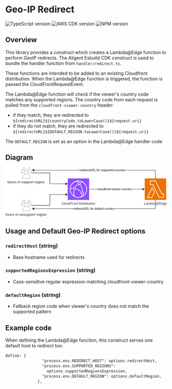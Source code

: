 # Geo-IP Redirect 

![TypeScript version](https://img.shields.io/github/package-json/dependency-version/aligent/cdk-constructs/dev/typescript?filename=packages/geoip-redirect/package.json&color=red) ![AWS CDK version](https://img.shields.io/github/package-json/dependency-version/aligent/cdk-constructs/dev/aws-cdk?filename=packages/geoip-redirect/package.json) ![NPM version](https://img.shields.io/npm/v/%40aligent%2Fcdk-geoip-redirect?color=green)

## Overview

This library provides a construct which creates a Lambda@Edge function to perform GeoIP redirects. The Aligent Esbuild CDK construct is used to bundle the handler function from `handler/redirect.ts`.

These functions are intended to be added to an existing Cloudfront distribution. When the Lambda@Edge function is triggered, the function is passed the CloudFrontRequestEvent.

The Lambda@Edge function will check if the viewer's country code matches any supported regions. The country code from each request is pulled from the `cloudfront-viewer-country` header:
- if they match, they are redirected to `${redirectURL}${countryCode.toLowerCase()}${request.uri}`
- if they do not match, they are redirected to `${redirectURL}${DEFAULT_REGION.toLowerCase()}${request.uri}`

The `DEFAULT_REGION` is set as an option in the Lambda@Edge handler code

## Diagram

![geoip lambda@edge diagram](docs/geoip-redirect.drawio.png)

## Usage and Default Geo-IP Redirect options
### `redirectHost` (string)
- Base hostname used for redirects

### `supportedRegionsExpression` (string)
- Case-sensitive regular expression matching cloudfront-viewer-country

### `defaultRegion` (string)
- Fallback region code when viewer's country does not match the supported pattern

## Example code
When defining the Lambda@Edge function, this construct serves one default host to redirect too:
```
define: {
                "process.env.REDIRECT_HOST": options.redirectHost,
                "process.env.SUPPORTED_REGIONS":
                  options.supportedRegionsExpression,
                "process.env.DEFAULT_REGION": options.defaultRegion,
              },
```

